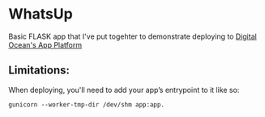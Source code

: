 # WhatsUp
Basic FLASK app that I've put togehter to demonstrate deploying to [Digital Ocean's App Platform](https://docs.digitalocean.com/products/app-platform/)

## Limitations:
When deploying, you'll need to add your app’s entrypoint to it like so: 

```
gunicorn --worker-tmp-dir /dev/shm app:app.
```

